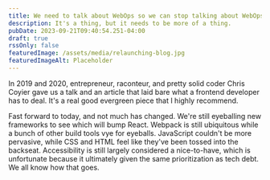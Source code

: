 ```yaml
---
title: We need to talk about WebOps so we can stop talking about WebOps.
description: It's a thing, but it needs to be more of a thing.
pubDate: 2023-09-21T09:40:54.251-04:00
draft: true
rssOnly: false
featuredImage: /assets/media/relaunching-blog.jpg
featuredImageAlt: Placeholder
---
```

In 2019 and 2020, entrepreneur, raconteur, and pretty solid coder Chris Coyier gave us a talk and an article that laid bare what a frontend developer has to deal. It's a real good evergreen piece that I highly recommend.

Fast forward to today, and not much has changed. We're still eyeballing new frameworks to see which will bump React. Webpack is still ubiquitous while a bunch of other build tools vye for eyeballs. JavaScript couldn't be more pervasive, while CSS and HTML feel like they've been tossed into the backseat. Accessibility is still largely considered a nice-to-have, which is unfortunate because it ultimately given the same prioritization as tech debt. We all know how that goes.
